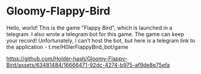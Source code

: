 # Gloomy-Flappy-Bird

Hello, world!
This is the game "Flappy Bird", which is launched in a telegram. I also wrote a telegram bot for this game.
The game can keep your record!
Unfortunately, I can’t host the bot, but here is a telegram link to the application - t.me/H0lerFlappyBird_bot/game

https://github.com/Holder-hash/Gloomy-Flappy-Bird/assets/63481484/16666471-92dc-4274-b975-af9de8e75efa

